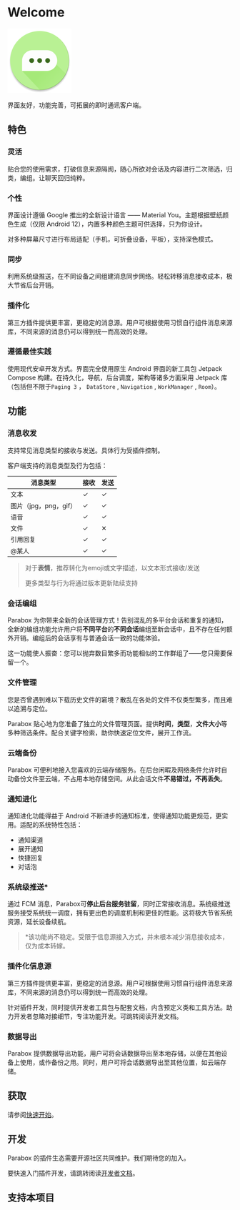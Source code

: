 # Welcome
![图标](/assets/logo.png)

界面友好，功能完善，可拓展的即时通讯客户端。

## 特色

### 灵活
贴合您的使用需求，打破信息来源隔阂，随心所欲对会话及内容进行二次筛选，归类，编组。让聊天回归纯粹。
### 个性
界面设计遵循 Google 推出的全新设计语言 —— Material You。主题根据壁纸颜色生成（仅限 Android 12），内置多种颜色主题可供选择，只为你设计。

对多种屏幕尺寸进行布局适配（手机，可折叠设备，平板），支持深色模式。
### 同步
利用系统级推送，在不同设备之间组建消息同步网络。轻松转移消息接收成本，极大节省后台开销。
### 插件化
第三方插件提供更丰富，更稳定的消息源。用户可根据使用习惯自行组件消息来源库，不同来源的消息仍可以得到统一而高效的处理。
### 遵循最佳实践
使用现代安卓开发方式。界面完全使用原生 Android 界面的新工具包 Jetpack Compose 构建。在持久化，导航，后台调度，架构等诸多方面采用 Jetpack 库（包括但不限于`Paging 3` ， `DataStore` , `Navigation` , `WorkManager` , `Room`）。

## 功能

### 消息收发
支持常见消息类型的接收与发送。具体行为受插件控制。

客户端支持的消息类型及行为包括：

|消息类型|接收|发送|
|-|-|-|
|文本|✓|✓|
|图片（jpg，png，gif）|✓|✓|
|语音|✓|✓|
|文件|✓|✕|
|引用回复|✓|✓|
|@某人|✓|✓|

>对于**表情**，推荐转化为emoji或文字描述，以文本形式接收/发送
>
>更多类型与行为将通过版本更新陆续支持

### 会话编组
Parabox 为你带来全新的会话管理方式！告别混乱的多平台会话和重复的通知，全新的编组功能允许用户将**不同平台**的**不同会话**编组至新会话中，且不存在任何额外开销。编组后的会话享有与普通会话一致的功能体验。

这一功能使人振奋：您可以抛弃数目繁多而功能相似的工作群组了——您只需要保留一个。

### 文件管理
您是否曾遇到难以下载历史文件的窘境？散乱在各处的文件不仅类型繁多，而且难以追溯与定位。

Parabox 贴心地为您准备了独立的文件管理页面。提供**时间**，**类型**，**文件大小**等多种筛选条件。配合关键字检索，助你快速定位文件，展开工作流。

### 云端备份

Parabox 可便利地接入您喜欢的云端存储服务。在后台闲暇及网络条件允许时自动备份文件至云端，不占用本地存储空间。从此会话文件**不易错过，不再丢失**。

### 通知进化

通知进化功能得益于 Android 不断进步的通知标准，使得通知功能更规范，更实用。适配的系统特性包括：

- 通知渠道
- 展开通知
- 快捷回复
- 对话泡

### 系统级推送*
通过 FCM 消息，Parabox可**停止后台服务驻留**，同时正常接收消息。系统级推送服务接受系统统一调度，拥有更出色的调度机制和更佳的性能。这将极大节省系统资源，延长设备续航。

> *该功能尚不稳定。受限于信息源接入方式，并未根本减少消息接收成本，仅为成本转嫁。

### 插件化信息源
第三方插件提供更丰富，更稳定的消息源。用户可根据使用习惯自行组件消息来源库，不同来源的消息仍可以得到统一而高效的处理。

针对插件开发，同时提供开发者工具包与配套文档，内含预定义类和工具方法。助力开发者忽略对接细节，专注功能开发。可跳转阅读开发文档。

### 数据导出
Parabox 提供数据导出功能，用户可将会话数据导出至本地存储，以便在其他设备上使用，或作备份之用。同时，用户可将会话数据导出至其他位置，如云端存储。


## 获取

请参阅[快速开始](/quick-start)。

## 开发

Parabox 的插件生态需要开源社区共同维护。我们期待您的加入。

要快速入门插件开发，请跳转阅读[开发者文档](/developer)。

## 支持本项目
